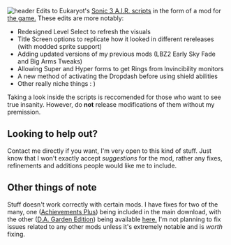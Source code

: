 ![header](https://media.discordapp.net/attachments/708852212922712118/1078413482757730385/header.png)
Edits to Eukaryot's [Sonic 3 A.I.R. scripts](https://github.com/Eukaryot/sonic3air) in the form of a mod for [the game.](https://sonic3air.org)
These edits are more notably:

* Redesigned Level Select to refresh the visuals
* Title Screen options to replicate how it looked in different rereleases (with modded sprite support)
* Adding updated versions of my previous mods (LBZ2 Early Sky Fade and Big Arms Tweaks)
* Allowing Super and Hyper forms to get Rings from Invincibility monitors
* A new method of activating the Dropdash before using shield abilities
* Other really niche things   : )

Taking a look inside the scripts is reccomended for those who want to see true insanity. However, do **not** release modifications of them without my premission.

## Looking to help out?
Contact me directly if you want, I'm very open to this kind of stuff. Just know that I won't exactly accept *suggestions* for the mod, rather any fixes, refinements and additions people would like me to include.

## Other things of note
Stuff doesn't work correctly with certain mods. I have fixes for two of the many, one ([Achievements Plus](https://github.com/fadeinside/s3air-achievements-plus)) being included in the main download, with the other ([D.A. Garden Edition](https://gamebanana.com/mods/151029)) being available [here.](https://cdn.discordapp.com/attachments/708852212922712118/1078410288191246416/S3DAGE_Fixes.zip) I'm not planning to fix issues related to any other mods unless it's extremely notable and is *worth* fixing.
